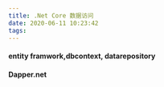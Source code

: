 ```yaml
---
title: .Net Core 数据访问
date: 2020-06-11 10:23:42
tags:
---
```

#### entity framwork,dbcontext, datarepository

#### Dapper.net
